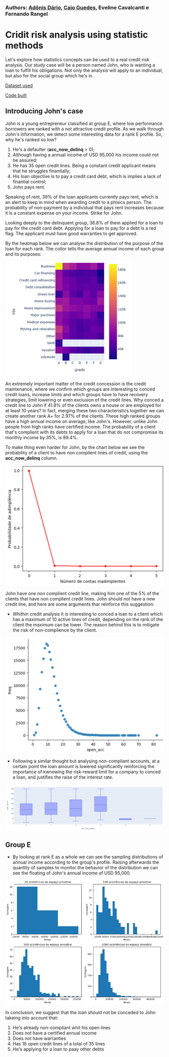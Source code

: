 ### Authors: [Adônis Dário](https://github.com/adonisdario), [Caio Guedes](https://github.com/caiocguedes), Eveline Cavalcanti e Fernando Rangel
# Cridit risk analysis using statistic methods

Let's explore how statistics concepts can be used to a real credit risk analysis.
Our study case will be a person named John, who is wanting a loan to fulfill his obligations.
Not only the analysis will apply to an individual, but also for the social group which he's in.

[Dataset used](https://www.kaggle.com/datasets/hetvigandhi03/loan-risk-analysis-dataset-real-world-data/discussion?sort=hotness)

[Code built](https://github.com/adonisdario/data-science/blob/main/credit-risk/Analise_de_Credito.ipynb)

## Introducing John's case

John is a young entrepreneur classified at group E, where low performance borrowers are ranked with a not attractive credit profile.
As we walk through John's information, we detect some interesting data for a rank E profile. So, why he's ranked so low?

1) He's a defaulter (**acc_now_delinq** > 0);
2) Although having a annual income of USD 95,000 his income could not be assured;
3) He has 35 open credit lines. Being a constant credit applicant means that he struggles finantially;
4) His loan objective is to pay a credit card debt, which is implies a lack of finantial control;
5) John pays rent.

Speaking of rent, 39% of the loan applicants currently pays rent, which is an alert to keep in mind when awarding credit to a phisics person. The probability of non-payment by a individual that pays rent increases because it is a constant expense on your income. Strike for John.

Looking deeply to the delinquent group, 36.8% of them applied for a loan to pay for the credit card debt. Applying for a loan to pay for a debt is a red flag. The applicant must have good warranties to get approved.

By the heatmap below we can analyse the distribution of the purpose of the loan for each rank. The collor tells the average annual income of each group and its purposes:

![heatmap](images/heatmap.png)

An extremely important matter of the credit concession is the credit maintenance, where we confirm which groups are interesting to conced credit loans, increase limits and which groups have to have recovery strategies, limit lowering or even exclusion of the credit lines. 
Why conced a credit line to John if 41.8% of the clients owns a house or are employed for at least 10 years? 
In fact, merging these two characteristics together we can create another rank A+ for 2.97% of the clients. These high ranked groups have a high annual income on average, like John's. However, unlike John people from high ranks have certified income. The probability of a client that's complient with its debts to apply for a loan that do not compromise its monthly income by 35%, is 89.4%.

To make thing even harder for John, by the chart below we see the probability of a client to have non complient lines of credit, using the **acc_now_delinq** column.

![heatmap](images/inadprob.png)

John have one non complient credit line, making him one of the 5% of the clients that have non complient credit lines. 
John should not have a new credit line, and here are some arguments thar reinforce this suggestion:

- Whithin credit analysis it is interesting to conced a loan to a client which has a maximum of 10 active lines of credit, depending on the rank of the client the maximum can be lower. The reason behind this is to mitigate the risk of non-complience by the client.

 ![heatmap](images/risco10contas.png)

- Following a similar thought but analysing non-compliant accounts, at a certain point the loan amount is lowered significantly reinforcing the importance of kwnowing the risk-reward limit for a company to conced a loan, and justifies the raise of the interest rate.

![heatmap](images/contas_atraso_qtd_emp.png)

## Group E

- By looking at rank E as a whole we can see the sampling distributions of annual income according to the group's profile. Raising afterwards the quantity of samples to monitor the behavior of the distribution we can see the floating of John's annual income of USD 95,000.

![heatmap](images/tlc.png)

In conclusion, we suggest that the loan should not be conceded to John takeing into account that:

1) He's already non-compliant whit his open lines
2) Does not have a certified annual income
3) Does not have warranties
4) Has 16 open credit lines of a total of 35 lines
5) He's applying for a loan to paay other debts

